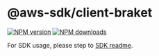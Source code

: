 # @aws-sdk/client-braket

[![NPM version](https://img.shields.io/npm/v/@aws-sdk/client-braket/rc.svg)](https://www.npmjs.com/package/@aws-sdk/client-braket)
[![NPM downloads](https://img.shields.io/npm/dm/@aws-sdk/client-braket.svg)](https://www.npmjs.com/package/@aws-sdk/client-braket)

For SDK usage, please step to [SDK readme](https://github.com/aws/aws-sdk-js-v3).
